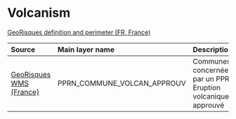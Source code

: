# Volcanism

[GeoRisques definition and perimeter (FR, France)](https://www.georisques.gouv.fr/risques/volcanisme)

|Source|Main layer name|Description|
|:---|:---|:---|
|[GeoRisques WMS (France)](https://www.georisques.gouv.fr/services?service=wms&request=getcapabilities)|PPRN_COMMUNE_VOLCAN_APPROUV|Communes concernées par un PPR Eruption volcanique approuvé|